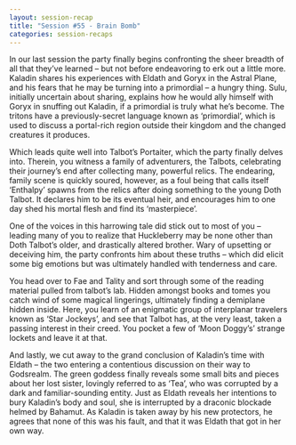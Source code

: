 ```yaml
---
layout: session-recap
title: "Session #55 - Brain Bomb"
categories: session-recaps
---
```


In our last session the party finally begins confronting the sheer breadth of all that they’ve learned – but not before endeavoring to erk out a little more. Kaladin shares his experiences with Eldath and Goryx in the Astral Plane, and his fears that he may be turning into a primordial – a hungry thing. Sulu, initially uncertain about sharing, explains how he would ally himself with Goryx in snuffing out Kaladin, if a primordial is truly what he’s become. The tritons have a previously-secret language known as ‘primordial’, which is used to discuss a portal-rich region outside their kingdom and the changed creatures it produces.

Which leads quite well into Talbot’s Portaiter, which the party finally delves into. Therein, you witness a family of adventurers, the Talbots, celebrating their journey’s end after collecting many, powerful relics. The endearing, family scene is quickly soured, however, as a foul being that calls itself ‘Enthalpy’ spawns from the relics after doing something to the young Doth Talbot. It declares him to be its eventual heir, and encourages him to one day shed his mortal flesh and find its ‘masterpiece’.

One of the voices in this harrowing tale did stick out to most of you – leading many of you to realize that Huckleberry may be none other than Doth Talbot’s older, and drastically altered brother. Wary of upsetting or deceiving him, the party confronts him about these truths – which did elicit some big emotions but was ultimately handled with tenderness and care.

You head over to Fae and Tality and sort through some of the reading material pulled from talbot’s lab. Hidden amongst books and tomes you catch wind of some magical lingerings, ultimately finding a demiplane hidden inside. Here, you learn of an enigmatic group of interplanar travelers known as ‘Star Jockeys’, and see that Talbot has, at the very least, taken a passing interest in their creed. You pocket a few of ‘Moon Doggy’s’ strange lockets and leave it at that.

And lastly, we cut away to the grand conclusion of Kaladin’s time with Eldath – the two entering a contentious discussion on their way to Godsrealm. The green goddess finally reveals some small bits and pieces about her lost sister, lovingly referred to as ‘Tea’, who was corrupted by a dark and familiar-sounding entity. Just as Eldath reveals her intentions to bury Kaladin’s body and soul, she is interrupted by a draconic blockade helmed by Bahamut. As Kaladin is taken away by his new protectors, he agrees that none of this was his fault, and that it was Eldath that got in her own way.
